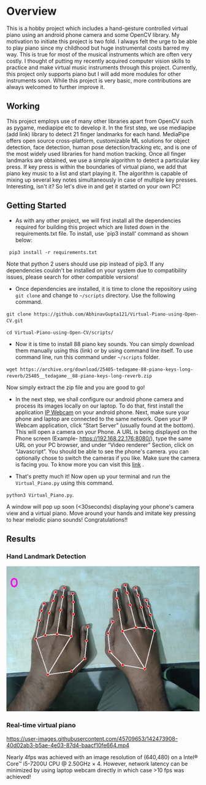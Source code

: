 # Overview

This is a hobby project which includes a hand-gesture controlled virtual piano using an android phone camera and some OpenCV library. My motivation to initiate this project is two fold. I always felt the urge to be able to play piano since my childhood but huge instrumental costs barred my way. This is true for most of the musical instruments which are often very costly. I thought of putting my recently acquired computer vision skills to practice and make virtual music instruments through this project. Currently, this project only supports piano but I will add more modules for other instruments soon. While this project is very basic, more contributions are always welcomed to further improve it. 

## Working

This project employs use of many other libraries apart from OpenCV such as pygame, mediapipe etc to develop it. In the first step, we use mediapipe (add link) library to detect 21 finger landmarks for each hand. MediaPipe offers open source cross-platform, customizable ML solutions for object detection, face detection, human pose detection/tracking etc, and is one of the most widely used libraries for hand motion tracking. Once all finger landmarks are obtained, we use a simple algorithm to detect a particular key press. If key press is within the boundaries of virtual piano, we add that piano key music to a list and start playing it. The algorithm is capable of mixing up several key notes simultaneously in case of multiple key presses. Interesting, isn't it? So let's dive in and get it started on your own PC!

## Getting Started

- As with any other project, we will first install all the dependencies required for building this project which are listed down in the requirements.txt file. To install, use `pip3 install' command as shown below:

` pip3 install -r requirements.txt`

  Note that python 2 users should use pip instead of pip3. If any dependencies couldn't be installed on your system due to compatibility issues, please search for other compatible versions!

- Once dependencies are installed, it is time to clone the repository using `git clone` and change to `~/scripts` directory. Use the following command.

`git clone https://github.com/AbhinavGupta121/Virtual-Piano-using-Open-CV.git`

`cd Virtual-Piano-using-Open-CV/scripts/`

- Now it is time to install 88 piano key sounds. You can simply download them manually using this (link) or by using command line itself. To use command line, run this command under `~/scripts` folder.

`wget https://archive.org/download/25405-tedagame-88-piano-keys-long-reverb/25405__tedagame__88-piano-keys-long-reverb.zip`

Now simply extract the zip file and you are good to go!

- In the next step, we shall configure our android phone camera and process its images locally on our laptop. To do that, first install the application [IP Webcam](https://play.google.com/store/apps/details?id=com.pas.webcam&hl=en) on your android phone. Next, make sure your phone and laptop are connected to the same network. Open your IP Webcam application, click “Start Server” (usually found at the bottom). This will open a camera on your Phone. A URL is being displayed on the Phone screen (Example- https://192.168.22.176:8080/), type the same URL on your PC browser, and under “Video renderer” Section, click on “Javascript”. You should be able to see the phone's camera. you can optionally chose to switch the cameras if you like. Make sure the camera is facing you. To know more you can visit this [link](https://www.geeksforgeeks.org/connect-your-android-phone-camera-to-opencv-python/) .

- That's pretty much it! Now open up your terminal and run the `Virtual_Piano.py` using this command.

`python3 Virtual_Piano.py`. 

A window will pop up soon (<30seconds) displaying your phone's camera view and a virtual piano. Move around your hands and imitate key pressing to hear melodic piano sounds! Congratulations!!

## Results

### Hand Landmark Detection

![Finger landmark Detection](https://github.com/AbhinavGupta121/Virtual-Piano-using-Open-CV/blob/main/results/Top_view_result.jpg)

### Real-time virtual piano


https://user-images.githubusercontent.com/45709653/142473908-40d02ab3-b5ae-4e03-87d4-baacf10fe664.mp4


Nearly 4fps was achieved with an image resolution of (640,480) on a Intel® Core™ i5-7200U CPU @ 2.50GHz × 4. However, network latency can be minimized by using laptop webcam directly in which case >10 fps was achieved!


